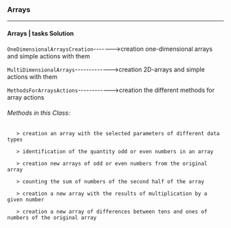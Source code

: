 ### Arrays ###
***
#### Arrays | tasks Solution ####

`OneDimensionalArraysCreation`------->creation one-dimensional arrays and simple actions with them

`MultiDimensionalArrays`------------->creation 2D-arrays and simple actions with them

`MethodsForArraysActions`------------>creation the different methods for array actions
    
   ###### Methods in this Class: ######
   
       > creation an array with the selected parameters of different data types
    
       > identification of the quantity odd or even numbers in an array
    
       > creation new arrays of odd or even numbers from the original array

       > counting the sum of numbers of the second half of the array
       
       > creation a new array with the results of multiplication by a given number
       
       > creation a new array of differences between tens and ones of numbers of the original array
    
